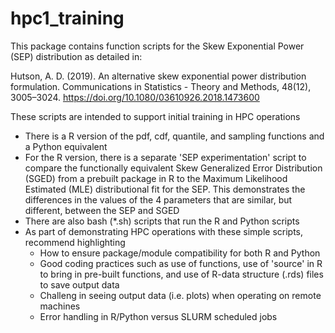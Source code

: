 # hpc1_training
This package contains function scripts for the Skew Exponential Power (SEP) distribution as detailed in:  
   
  Hutson, A. D. (2019). An alternative skew exponential power distribution formulation. Communications in Statistics - Theory and Methods, 48(12), 3005–3024. https://doi.org/10.1080/03610926.2018.1473600  
     
These scripts are intended to support initial training in HPC operations  
* There is a R version of the pdf, cdf, quantile, and sampling functions and a Python equivalent  
* For the R version, there is a separate 'SEP experimentation' script to compare the functionally equivalent Skew Generalized Error Distribution (SGED) from a prebuilt package in R to the Maximum Likelihood Estimated (MLE) distributional fit for the SEP. This demonstrates the differences in the values of the 4 parameters that are similar, but different, between the SEP and SGED   
* There are also bash (*.sh) scripts that run the R and Python scripts
* As part of demonstrating HPC operations with these simple scripts, recommend highlighting
  * How to ensure package/module compatibility for both R and Python
  * Good coding practices such as use of functions, use of 'source' in R to bring in pre-built functions, and use of R-data structure (.rds) files to save output data
  * Challeng in seeing output data (i.e. plots) when operating on remote machines
  * Error handling in R/Python versus SLURM scheduled jobs
